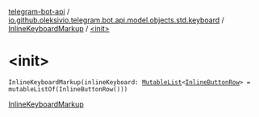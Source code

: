 [telegram-bot-api](../../index.md) / [io.github.oleksivio.telegram.bot.api.model.objects.std.keyboard](../index.md) / [InlineKeyboardMarkup](index.md) / [&lt;init&gt;](./-init-.md)

# &lt;init&gt;

`InlineKeyboardMarkup(inlineKeyboard: `[`MutableList`](https://kotlinlang.org/api/latest/jvm/stdlib/kotlin.collections/-mutable-list/index.html)`<`[`InlineButtonRow`](../../io.github.oleksivio.telegram.bot.api.model.objects.std.keyboard.row/-inline-button-row/index.md)`> = mutableListOf(InlineButtonRow()))`

[InlineKeyboardMarkup](https://core.telegram.org/bots/api/#inlinekeyboardmarkup)

